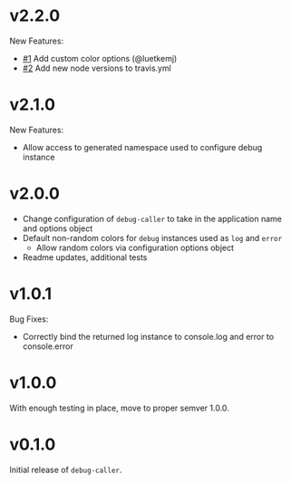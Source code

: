 # v2.2.0

New Features:

- [#1](https://github.com/dylants/debug-caller/pull/1) Add custom color options (@luetkemj)
- [#2](https://github.com/dylants/debug-caller/pull/2) Add new node versions to travis.yml

# v2.1.0

New Features:

- Allow access to generated namespace used to configure debug instance

# v2.0.0

- Change configuration of `debug-caller` to take in the application name and options object
- Default non-random colors for `debug` instances used as `log` and `error`
  - Allow random colors via configuration options object
- Readme updates, additional tests

# v1.0.1

Bug Fixes:

- Correctly bind the returned log instance to console.log and error to console.error

# v1.0.0

With enough testing in place, move to proper semver 1.0.0.

# v0.1.0

Initial release of `debug-caller`.
